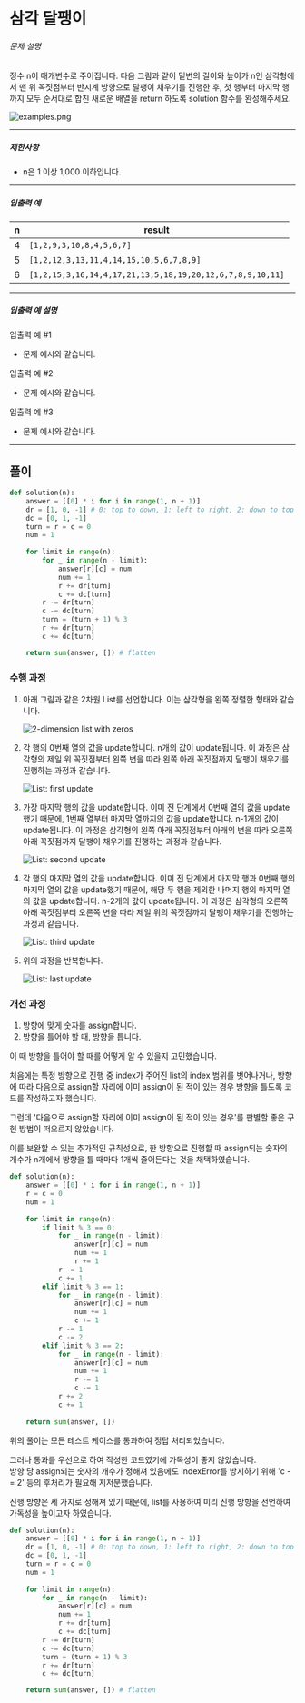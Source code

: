 # 삼각 달팽이

<div class="guide-section-description">
      <h6 class="guide-section-title">문제 설명</h6>
      <div class="markdown solarized-dark"><p>정수 n이 매개변수로 주어집니다. 다음 그림과 같이 밑변의 길이와 높이가 n인 삼각형에서 맨 위 꼭짓점부터 반시계 방향으로 달팽이 채우기를 진행한 후, 첫 행부터 마지막 행까지 모두 순서대로 합친 새로운 배열을 return 하도록 solution 함수를 완성해주세요.</p>

<p><img src="https://grepp-programmers.s3.ap-northeast-2.amazonaws.com/files/production/e1e53b93-dcdf-446f-b47f-e8ec1292a5e0/examples.png" title="" alt="examples.png"></p>

<hr>

<h5>제한사항</h5>

<ul>
<li>n은 1 이상 1,000 이하입니다.</li>
</ul>

<hr>

<h5>입출력 예</h5>
<table class="table">
        <thead><tr>
<th>n</th>
<th>result</th>
</tr>
</thead>
        <tbody><tr>
<td>4</td>
<td><code>[1,2,9,3,10,8,4,5,6,7]</code></td>
</tr>
<tr>
<td>5</td>
<td><code>[1,2,12,3,13,11,4,14,15,10,5,6,7,8,9]</code></td>
</tr>
<tr>
<td>6</td>
<td><code>[1,2,15,3,16,14,4,17,21,13,5,18,19,20,12,6,7,8,9,10,11]</code></td>
</tr>
</tbody>
      </table>
<hr>

<h5>입출력 예 설명</h5>

<p>입출력 예 #1</p>

<ul>
<li>문제 예시와 같습니다.</li>
</ul>

<p>입출력 예 #2</p>

<ul>
<li>문제 예시와 같습니다.</li>
</ul>

<p>입출력 예 #3</p>

<ul>
<li>문제 예시와 같습니다.</li>
</ul>
</div>
    </div>

***

## 풀이

```Python
def solution(n):
    answer = [[0] * i for i in range(1, n + 1)]
    dr = [1, 0, -1] # 0: top to down, 1: left to right, 2: down to top
    dc = [0, 1, -1]
    turn = r = c = 0
    num = 1
    
    for limit in range(n):
        for _ in range(n - limit):
            answer[r][c] = num
            num += 1
            r += dr[turn]
            c += dc[turn]
        r -= dr[turn]
        c -= dc[turn]
        turn = (turn + 1) % 3
        r += dr[turn]
        c += dc[turn]

    return sum(answer, []) # flatten

```

### 수행 과정

1. 아래 그림과 같은 2차원 List를 선언합니다. 이는 삼각형을 왼쪽 정렬한 형태와 같습니다.
   
   ![2-dimension list with zeros](https://github.com/ymnseol/problem-solving/blob/main/images/programmers_68645_1.png)

2. 각 행의 0번째 열의 값을 update합니다. n개의 값이 update됩니다. 이 과정은 삼각형의 제일 위 꼭짓점부터 왼쪽 변을 따라 왼쪽 아래 꼭짓점까지 달팽이 채우기를 진행하는 과정과 같습니다.
   
   ![List: first update](https://github.com/ymnseol/problem-solving/blob/main/images/programmers_68645_2.png)

3. 가장 마지막 행의 값을 update합니다. 이미 전 단계에서 0번째 열의 값을 update했기 때문에, 1번째 열부터 마지막 열까지의 값을 update합니다. n-1개의 값이 update됩니다. 이 과정은 삼각형의 왼쪽 아래 꼭짓점부터 아래의 변을 따라 오른쪽 아래 꼭짓점까지 달팽이 채우기를 진행하는 과정과 같습니다.
   
   ![List: second update](https://github.com/ymnseol/problem-solving/blob/main/images/programmers_68645_3.png)

4. 각 행의 마지막 열의 값을 update합니다. 이미 전 단계에서 마지막 행과 0번째 행의 마지막 열의 값을 update했기 때문에, 해당 두 행을 제외한 나머지 행의 마지막 열의 값을 update합니다. n-2개의 값이 update됩니다. 이 과정은 삼각형의 오른쪽 아래 꼭짓점부터 오른쪽 변을 따라 제일 위의 꼭짓점까지 달팽이 채우기를 진행하는 과정과 같습니다.
   
   ![List: third update](https://github.com/ymnseol/problem-solving/blob/main/images/programmers_68645_4.png)

5. 위의 과정을 반복합니다.
   
   ![List: last update](https://github.com/ymnseol/problem-solving/blob/main/images/programmers_68645_5.png)

### 개선 과정

1. 방향에 맞게 숫자를 assign합니다.
2. 방향을 틀어야 할 때, 방향을 틉니다.

이 때 방향을 틀어야 할 때를 어떻게 알 수 있을지 고민했습니다.

처음에는 특정 방향으로 진행 중 index가 주어진 list의 index 범위를 벗어나거나, 방향에 따라 다음으로 assign할 자리에 이미 assign이 된 적이 있는 경우 방향을 틀도록 코드를 작성하고자 했습니다.

그런데 '다음으로 assign할 자리에 이미 assign이 된 적이 있는 경우'를 판별할 좋은 구현 방법이 떠오르지 않았습니다.

이를 보완할 수 있는 추가적인 규칙성으로, 한 방향으로 진행할 때 assign되는 숫자의 개수가 n개에서 방향을 틀 때마다 1개씩 줄어든다는 것을 채택하였습니다.

```Python
def solution(n):
    answer = [[0] * i for i in range(1, n + 1)]
    r = c = 0
    num = 1
    
    for limit in range(n):
        if limit % 3 == 0:
            for _ in range(n - limit):
                answer[r][c] = num
                num += 1
                r += 1
            r -= 1
            c += 1
        elif limit % 3 == 1:
            for _ in range(n - limit):
                answer[r][c] = num
                num += 1
                c += 1
            r -= 1
            c -= 2
        elif limit % 3 == 2:
            for _ in range(n - limit):
                answer[r][c] = num
                num += 1
                r -= 1
                c -= 1
            r += 2
            c += 1
    
    return sum(answer, [])
```
위의 풀이는 모든 테스트 케이스를 통과하여 정답 처리되었습니다.

그러나 통과를 우선으로 하여 작성한 코드였기에 가독성이 좋지 않았습니다.  
방향 당 assign되는 숫자의 개수가 정해져 있음에도 IndexError를 방지하기 위해 'c -= 2' 등의 후처리가 필요해 지저분했습니다.

진행 방향은 세 가지로 정해져 있기 때문에, list를 사용하여 미리 진행 방향을 선언하여 가독성을 높이고자 하였습니다.

```Python
def solution(n):
    answer = [[0] * i for i in range(1, n + 1)]
    dr = [1, 0, -1] # 0: top to down, 1: left to right, 2: down to top
    dc = [0, 1, -1]
    turn = r = c = 0
    num = 1
    
    for limit in range(n):
        for _ in range(n - limit):
            answer[r][c] = num
            num += 1
            r += dr[turn]
            c += dc[turn]
        r -= dr[turn]
        c -= dc[turn]
        turn = (turn + 1) % 3
        r += dr[turn]
        c += dc[turn]

    return sum(answer, []) # flatten
```
